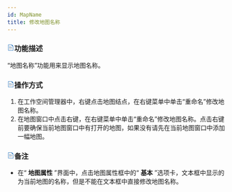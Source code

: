 ```yaml
---
id: MapName
title: 修改地图名称
---
```

### ![](../../img/read.gif)功能描述

“地图名称”功能用来显示地图名称。

### ![](../../img/read.gif)操作方式

  1. 在工作空间管理器中，右键点击地图结点，在右键菜单中单击“重命名”修改地图名称。
  2. 在地图窗口中点击右键，在右键菜单中单击“重命名”修改地图名称。点击右键前要确保当前地图窗口中有打开的地图，如果没有请先在当前地图窗口中添加一幅地图。

### ![](../../img/read.gif)备注

  * 在“ **地图属性** ”界面中，点击地图属性框中的“ **基本** ”选项卡，文本框中显示的为当前地图的名称，但是不能在文本框中直接修改地图名称。

